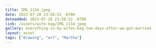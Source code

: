 ```yaml
---
title: IMG_1134.jpeg
date: 2023-07-28 23:58:52 -0700
dateadded: 2023-07-28 23:58:52 -0700
link: /assets/wife-bag/IMG_1134.jpeg
gallery: everything-in-my-wifes-bag-two-days-after-we-got-married
layout: asset
tags: ["drawing", "art", "Martha"]
--- 
```

